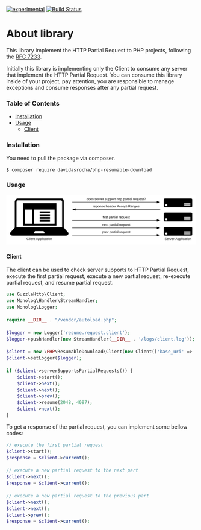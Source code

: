 [![experimental](http://badges.github.io/stability-badges/dist/experimental.svg)](http://github.com/badges/stability-badges)
[![Build Status](https://travis-ci.org/davidasrocha/php-resumable-download.svg?branch=master)](https://travis-ci.org/davidasrocha/php-resumable-download) 

# About library

This library implement the HTTP Partial Request to PHP projects, following the [RFC 7233](https://tools.ietf.org/html/rfc7233#section-4.1).

Initially this library is implementing only the Client to consume any server that implement the HTTP Partial Request. 
You can consume this library inside of your project, pay attention, you are responsible to manage exceptions and consume responses after any partial request. 

### Table of Contents

* [Installation](#installation)
* [Usage](#usage)
    * [Client](#client)

### Installation

You need to pull the package via composer.

```
$ composer require davidasrocha/php-resumable-download
```

### Usage

![Basic HTTP Partial Request](./docs/images/usage-http-partial-request.svg "Basic HTTP Partial Request")

#### Client

The client can be used to check server supports to HTTP Partial Request, execute the first partial request, execute a new partial request, re-execute partial request, and resume partial request.

```php
use GuzzleHttp\Client;
use Monolog\Handler\StreamHandler;
use Monolog\Logger;

require __DIR__ . "/vendor/autoload.php";

$logger = new Logger('resume.request.client');
$logger->pushHandler(new StreamHandler(__DIR__ . '/logs/client.log'));

$client = new \PHP\ResumableDownload\Client(new Client(['base_uri' => 'http://127.0.0.1:8000/index.php']));
$client->setLogger($logger);

if ($client->serverSupportsPartialRequests()) {
    $client->start();
    $client->next();
    $client->next();
    $client->prev();
    $client->resume(2048, 4097);
    $client->next();
}
``` 

To get a response of the partial request, you can implement some bellow codes:

```php
// execute the first partial request
$client->start();
$response = $client->current();

// execute a new partial request to the next part
$client->next();
$response = $client->current();

// execute a new partial request to the previous part
$client->next();
$client->next();
$client->prev();
$response = $client->current();
```
